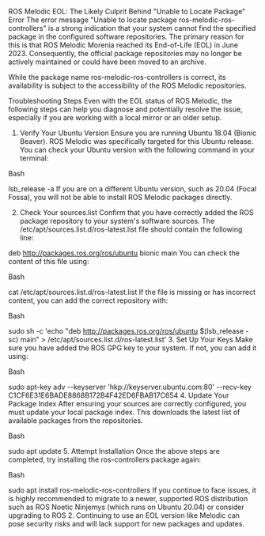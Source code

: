 ROS Melodic EOL: The Likely Culprit Behind "Unable to Locate Package" Error
The error message "Unable to locate package ros-melodic-ros-controllers" is a strong indication that your system cannot find the specified package in the configured software repositories. The primary reason for this is that ROS Melodic Morenia reached its End-of-Life (EOL) in June 2023. Consequently, the official package repositories may no longer be actively maintained or could have been moved to an archive.

While the package name ros-melodic-ros-controllers is correct, its availability is subject to the accessibility of the ROS Melodic repositories.

Troubleshooting Steps
Even with the EOL status of ROS Melodic, the following steps can help you diagnose and potentially resolve the issue, especially if you are working with a local mirror or an older setup.

1. Verify Your Ubuntu Version
Ensure you are running Ubuntu 18.04 (Bionic Beaver). ROS Melodic was specifically targeted for this Ubuntu release. You can check your Ubuntu version with the following command in your terminal:

Bash

lsb_release -a
If you are on a different Ubuntu version, such as 20.04 (Focal Fossa), you will not be able to install ROS Melodic packages directly.

2. Check Your sources.list
Confirm that you have correctly added the ROS package repository to your system's software sources. The /etc/apt/sources.list.d/ros-latest.list file should contain the following line:

deb http://packages.ros.org/ros/ubuntu bionic main
You can check the content of this file using:

Bash

cat /etc/apt/sources.list.d/ros-latest.list
If the file is missing or has incorrect content, you can add the correct repository with:

Bash

sudo sh -c 'echo "deb http://packages.ros.org/ros/ubuntu $(lsb_release -sc) main" > /etc/apt/sources.list.d/ros-latest.list'
3. Set Up Your Keys
Make sure you have added the ROS GPG key to your system. If not, you can add it using:

Bash

sudo apt-key adv --keyserver 'hkp://keyserver.ubuntu.com:80' --recv-key C1CF6E31E6BADE8868B172B4F42ED6FBAB17C654
4. Update Your Package Index
After ensuring your sources are correctly configured, you must update your local package index. This downloads the latest list of available packages from the repositories.

Bash

sudo apt update
5. Attempt Installation
Once the above steps are completed, try installing the ros-controllers package again:

Bash

sudo apt install ros-melodic-ros-controllers
If you continue to face issues, it is highly recommended to migrate to a newer, supported ROS distribution such as ROS Noetic Ninjemys (which runs on Ubuntu 20.04) or consider upgrading to ROS 2. Continuing to use an EOL version like Melodic can pose security risks and will lack support for new packages and updates.
